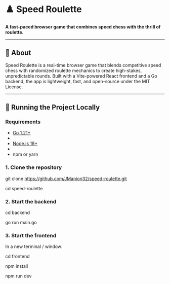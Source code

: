 # ♟️ Speed Roulette

**A fast-paced browser game that combines speed chess with the thrill of roulette.**

---

## 🚀 About

Speed Roulette is a real-time browser game that blends competitive speed chess with randomized roulette mechanics to create high-stakes, unpredictable rounds. Built with a Vite-powered React frontend and a Go backend, the app is lightweight, fast, and open-source under the MIT License.

---

## 🧪 Running the Project Locally

### Requirements
- [Go 1.21+](https://go.dev/dl/)
- 
- [Node.js 18+](https://nodejs.org/)
- 
- npm or yarn

### 1. Clone the repository

git clone https://github.com/JManion32/speed-roulette.git

cd speed-roulette

### 2. Start the backend

cd backend

go run main.go

### 3. Start the frontend

In a new terminal / window:

cd frontend

npm install

npm run dev

